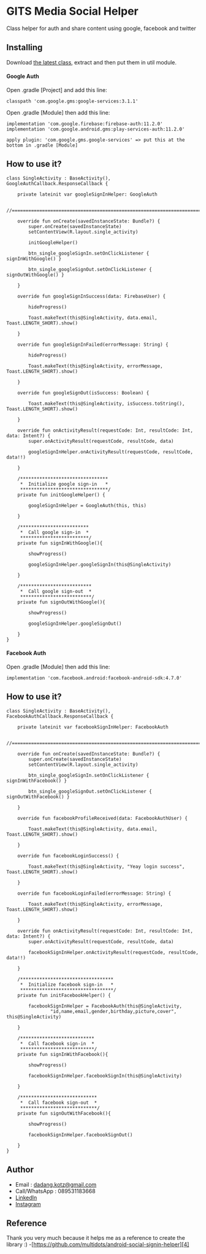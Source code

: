 # GITS Media Social Helper

Class helper for auth and share content using google, facebook and twitter

## Installing

Download [the latest class][1], extract and then put them in util module.

#### Google Auth

Open .gradle [Project] and add this line:
```
classpath 'com.google.gms:google-services:3.1.1'
```
Open .gradle [Module] then add this line:
```
implementation 'com.google.firebase:firebase-auth:11.2.0'
implementation 'com.google.android.gms:play-services-auth:11.2.0'

apply plugin: 'com.google.gms.google-services' => put this at the bottom in .gradle [Module]
```

## How to use it?
```
class SingleActivity : BaseActivity(), GoogleAuthCallback.ResponseCallback {

    private lateinit var googleSignInHelper: GoogleAuth

    //==============================================================================================

    override fun onCreate(savedInstanceState: Bundle?) {
        super.onCreate(savedInstanceState)
        setContentView(R.layout.single_activity)

        initGoogleHelper()

        btn_single_googleSignIn.setOnClickListener { signInWithGoogle() }
        
        btn_single_googleSignOut.setOnClickListener { signOutWithGoogle() }
        
    }

    override fun googleSignInSuccess(data: FirebaseUser) {

        hideProgress()

        Toast.makeText(this@SingleActivity, data.email, Toast.LENGTH_SHORT).show()

    }

    override fun googleSignInFailed(errorMessage: String) {

        hideProgress()
        
        Toast.makeText(this@SingleActivity, errorMessage, Toast.LENGTH_SHORT).show()

    }

    override fun googleSignOut(isSuccess: Boolean) {

        Toast.makeText(this@SingleActivity, isSuccess.toString(), Toast.LENGTH_SHORT).show()

    }

    override fun onActivityResult(requestCode: Int, resultCode: Int, data: Intent?) {
        super.onActivityResult(requestCode, resultCode, data)

        googleSignInHelper.onActivityResult(requestCode, resultCode, data!!)

    }

    /********************************
     *  Initialize google sign-in   *
     ********************************/
    private fun initGoogleHelper() {

        googleSignInHelper = GoogleAuth(this, this)

    }

    /*************************
     *  Call google sign-in  *
     *************************/
    private fun signInWithGoogle(){

        showProgress()

        googleSignInHelper.googleSignIn(this@SingleActivity)

    }

    /**************************
     *  Call google sign-out  *
     **************************/
    private fun signOutWithGoogle(){

        showProgress()

        googleSignInHelper.googleSignOut()

    }
}
```

#### Facebook Auth

Open .gradle [Module] then add this line:
```
implementation 'com.facebook.android:facebook-android-sdk:4.7.0'
```

## How to use it?
```
class SingleActivity : BaseActivity(), FacebookAuthCallback.ResponseCallback {

    private lateinit var facebookSignInHelper: FacebookAuth

    //==============================================================================================

    override fun onCreate(savedInstanceState: Bundle?) {
        super.onCreate(savedInstanceState)
        setContentView(R.layout.single_activity)

        btn_single_googleSignIn.setOnClickListener { signInWithFacebook() }

        btn_single_googleSignOut.setOnClickListener { signOutWithFacebook() }

    }

    override fun facebookProfileReceived(data: FacebookAuthUser) {

        Toast.makeText(this@SingleActivity, data.email, Toast.LENGTH_SHORT).show()

    }

    override fun facebookLoginSuccess() {

        Toast.makeText(this@SingleActivity, "Yeay login success", Toast.LENGTH_SHORT).show()

    }

    override fun facebookLoginFailed(errorMessage: String) {

        Toast.makeText(this@SingleActivity, errorMessage, Toast.LENGTH_SHORT).show()

    }

    override fun onActivityResult(requestCode: Int, resultCode: Int, data: Intent?) {
        super.onActivityResult(requestCode, resultCode, data)

        facebookSignInHelper.onActivityResult(requestCode, resultCode, data!!)

    }

    /**********************************
     *  Initialize facebook sign-in   *
     **********************************/
    private fun initFacebookHelper() {

        facebookSignInHelper = FacebookAuth(this@SingleActivity,
                "id,name,email,gender,birthday,picture,cover", this@SingleActivity)

    }

    /***************************
     *  Call facebook sign-in  *
     ***************************/
    private fun signInWithFacebook(){

        showProgress()

        facebookSignInHelper.facebookSignIn(this@SingleActivity)

    }

    /****************************
     *  Call facebook sign-out  *
     ****************************/
    private fun signOutWithFacebook(){

        showProgress()

        facebookSignInHelper.facebookSignOut()

    }
}
```

## Author

- Email : dadang.kotz@gmail.com
- Call/WhatsApp : 089531183668
- [LinkedIn][2]
- [Instagram][3]

## Reference

Thank you very much because it helps me as a reference to create the library :)
-[https://github.com/multidots/android-social-signin-helper][4]

[1]: https://github.com/irfanirawangits/gits-medsoc-helper/archive/master.zip
[2]: https://www.linkedin.com/in/irfan-irawan-sukirman-9096bba7/
[3]: https://www.instagram.com/ir.rawasukma/
[4]: https://github.com/multidots